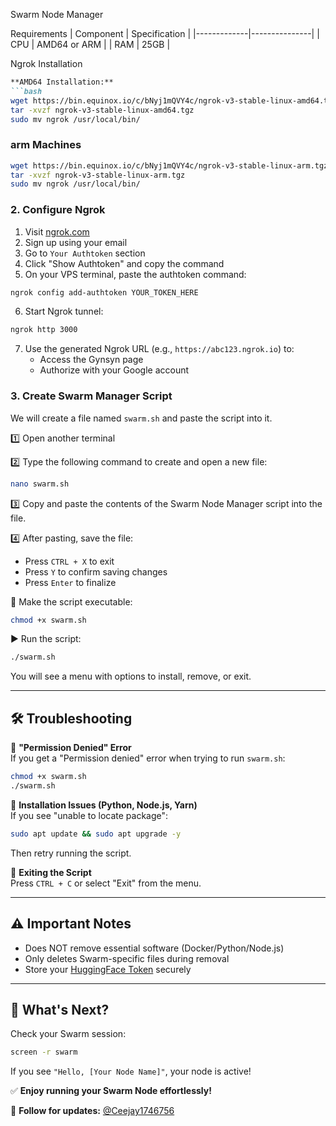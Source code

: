 Swarm Node Manager

Requirements
| Component   | Specification |
|-------------|---------------|
| CPU         | AMD64 or ARM  |
| RAM         | 25GB          |

 Ngrok Installation

```markdown
**AMD64 Installation:**
```bash
wget https://bin.equinox.io/c/bNyj1mQVY4c/ngrok-v3-stable-linux-amd64.tgz
tar -xvzf ngrok-v3-stable-linux-amd64.tgz
sudo mv ngrok /usr/local/bin/
```

### arm Machines
```bash
wget https://bin.equinox.io/c/bNyj1mQVY4c/ngrok-v3-stable-linux-arm.tgz
tar -xvzf ngrok-v3-stable-linux-arm.tgz
sudo mv ngrok /usr/local/bin/
```


### 2. Configure Ngrok
1. Visit [ngrok.com](https://ngrok.com)
2. Sign up using your email
3. Go to `Your Authtoken` section
4. Click "Show Authtoken" and copy the command
5. On your VPS terminal, paste the authtoken command:
```bash
ngrok config add-authtoken YOUR_TOKEN_HERE
```
6. Start Ngrok tunnel:
```bash
ngrok http 3000
```
7. Use the generated Ngrok URL (e.g., `https://abc123.ngrok.io`) to:
   - Access the Gynsyn page
   - Authorize with your Google account

### 3. Create Swarm Manager Script  
We will create a file named `swarm.sh` and paste the script into it.  

1️⃣ Open another terminal 

2️⃣ Type the following command to create and open a new file:  
```bash  
nano swarm.sh  
```  

3️⃣ Copy and paste the contents of the Swarm Node Manager script into the file.  

4️⃣ After pasting, save the file:  
- Press `CTRL + X` to exit  
- Press `Y` to confirm saving changes  
- Press `Enter` to finalize  

🔑 Make the script executable:  
```bash  
chmod +x swarm.sh  
```  

▶️ Run the script:  
```bash  
./swarm.sh  
```  
You will see a menu with options to install, remove, or exit.  

---

## 🛠️ Troubleshooting  
🔹 **"Permission Denied" Error**  
If you get a "Permission denied" error when trying to run `swarm.sh`:  
```bash  
chmod +x swarm.sh  
./swarm.sh  
```  

🔹 **Installation Issues (Python, Node.js, Yarn)**  
If you see "unable to locate package":  
```bash  
sudo apt update && sudo apt upgrade -y  
```  
Then retry running the script.  

🔹 **Exiting the Script**  
Press `CTRL + C` or select "Exit" from the menu.  

---

## ⚠️ Important Notes  
- Does NOT remove essential software (Docker/Python/Node.js)  
- Only deletes Swarm-specific files during removal  
- Store your [HuggingFace Token](https://huggingface.co/settings/tokens) securely  

---

## 🎯 What's Next?  
Check your Swarm session:  
```bash  
screen -r swarm  
```  
If you see `"Hello, [Your Node Name]"`, your node is active!  

✅ **Enjoy running your Swarm Node effortlessly!**  

📌 **Follow for updates:** [@Ceejay1746756](https://twitter.com/Ceejay1746756)  
```

